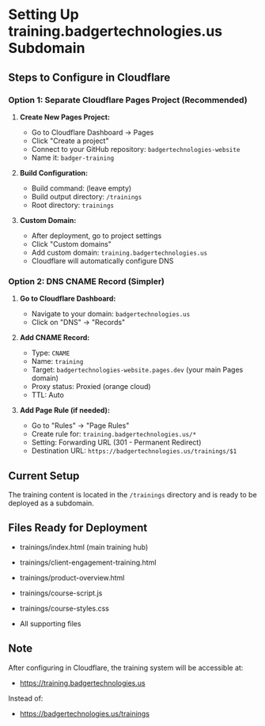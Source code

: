# Setting Up training.badgertechnologies.us Subdomain



## Steps to Configure in Cloudflare



### Option 1: Separate Cloudflare Pages Project (Recommended)



1. **Create New Pages Project:**

   - Go to Cloudflare Dashboard → Pages
   - Click "Create a project"
   - Connect to your GitHub repository: `badgertechnologies-website`
   - Name it: `badger-training`
   

2. **Build Configuration:**

   - Build command: (leave empty)
   - Build output directory: `/trainings`
   - Root directory: `trainings`


3. **Custom Domain:**

   - After deployment, go to project settings
   - Click "Custom domains"
   - Add custom domain: `training.badgertechnologies.us`
   - Cloudflare will automatically configure DNS


### Option 2: DNS CNAME Record (Simpler)



1. **Go to Cloudflare Dashboard:**

   - Navigate to your domain: `badgertechnologies.us`
   - Click on "DNS" → "Records"


2. **Add CNAME Record:**

   - Type: `CNAME`
   - Name: `training`
   - Target: `badgertechnologies-website.pages.dev` (your main Pages domain)
   - Proxy status: Proxied (orange cloud)
   - TTL: Auto


3. **Add Page Rule (if needed):**

   - Go to "Rules" → "Page Rules"
   - Create rule for: `training.badgertechnologies.us/*`
   - Setting: Forwarding URL (301 - Permanent Redirect)
   - Destination URL: `https://badgertechnologies.us/trainings/$1`


## Current Setup

The training content is located in the `/trainings` directory and is ready to be deployed as a subdomain.


## Files Ready for Deployment

- trainings/index.html (main training hub)

- trainings/client-engagement-training.html

- trainings/product-overview.html

- trainings/course-script.js

- trainings/course-styles.css

- All supporting files



## Note

After configuring in Cloudflare, the training system will be accessible at:

- https://training.badgertechnologies.us


Instead of:

- https://badgertechnologies.us/trainings


